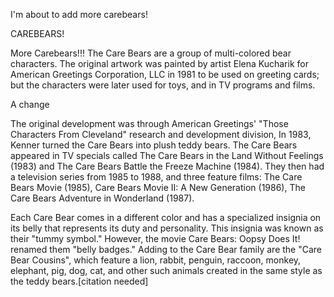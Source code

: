 
I'm about to add more carebears!

CAREBEARS!

More Carebears!!!
The Care Bears are a group of multi-colored bear characters. The original artwork was painted by artist Elena Kucharik for American Greetings Corporation, LLC in 1981 to be used on greeting cards; but the characters were later used for toys, and in TV programs and films.

A change

The original development was through American Greetings' "Those Characters From Cleveland" research and development division, In 1983, Kenner turned the Care Bears into plush teddy bears. The Care Bears appeared in TV specials called The Care Bears in the Land Without Feelings (1983) and The Care Bears Battle the Freeze Machine (1984). They then had a television series from 1985 to 1988, and three feature films: The Care Bears Movie (1985), Care Bears Movie II: A New Generation (1986), The Care Bears Adventure in Wonderland (1987).

Each Care Bear comes in a different color and has a specialized insignia on its belly that represents its duty and personality. This insignia was known as their "tummy symbol." However, the movie Care Bears: Oopsy Does It! renamed them "belly badges." Adding to the Care Bear family are the "Care Bear Cousins", which feature a lion, rabbit, penguin, raccoon, monkey, elephant, pig, dog, cat, and other such animals created in the same style as the teddy bears.[citation needed]
